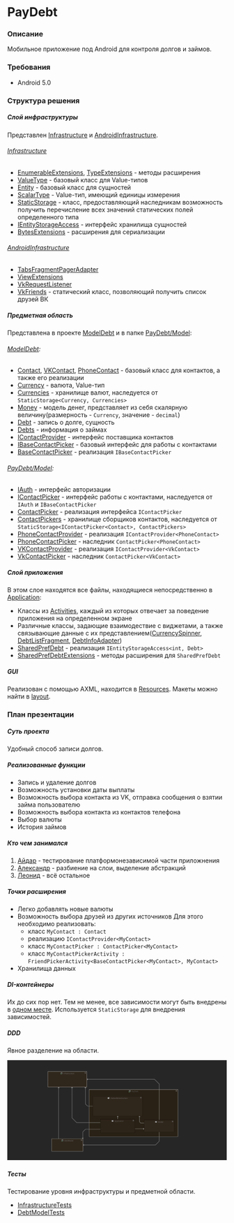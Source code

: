 # PayDebt

### Описание
Мобильное приложение под Android для контроля долгов и займов.

### Требования
*   Android 5.0

### Структура решения
##### Слой инфраструктуры
Представлен [Infrastructure](Infrastructure) и [AndroidInfrastructure](PayDebt/AndroidInfrastructure).

###### [Infrastructure](Infrastructure)
*   [EnumerableExtensions](Infrastructure/EnumerableExtensions.cs), [TypeExtensions](Infrastructure/TypeExtensions.cs) - методы расширения
*   [ValueType](Infrastructure/ValueType.cs) - базовый класс для Value-типов
*   [Entity](Infrastructure/Entity.cs) - базовый класс для сущностей
*   [ScalarType](Infrastructure/ScalarType.cs) - Value-тип, имеющий единицы измерения
*   [StaticStorage](Infrastructure/StaticStorage.cs) - класс, предоставляющий наследникам возможность получить перечисление всех значений статических полей определенного типа
*   [IEntityStorageAccess](Infrastructure/IEntityStorageAccess.cs) - интерфейс хранилища сущностей
*	[BytesExtensions](Infrastructure/BytesExtensions.cs) - расширения для сериализации

###### [AndroidInfrastructure](PayDebt/AndroidInfrastructure)
*   [TabsFragmentPagerAdapter](PayDebt/AndroidInfrastructure/TabsFragmentPagerAdapter.cs)
*   [ViewExtensions](PayDebt/AndroidInfrastructure/ViewExtensions.cs)
*   [VkRequestListener](PayDebt/AndroidInfrastructure/VkRequestListener.cs)
*	[VkFriends](PayDebt/AndroidInfrastructure/VkFriends.cs) - статический класс, позволяющий получить список друзей ВК


##### Предметная область
Представлена в проекте [ModelDebt](ModelDebt) и в папке [PayDebt/Model](PayDebt/Model):

###### [ModelDebt](ModelDebt):
*   [Contact](ModelDebt/Contact.cs), [VKContact](ModelDebt/VKContact.cs), [PhoneContact](ModelDebt/PhoneContact.cs) - базовый класс для контактов, а также его реализации
*   [Currency](ModelDebt/Currency.cs) - валюта, Value-тип
*   [Currencies](ModelDebt/Currencies.cs) - хранилище валют, наследуется от `StaticStorage<Currency, Currencies>`
*   [Money](ModelDebt/Money.cs) - модель денег, представляет из себя скалярную величину(размерность - `Currency`, значение - `decimal`)
*   [Debt](ModelDebt/Debt.cs) - запись о долге, сущность
*   [Debts](ModelDebt/Debts.cs) - информация о займах
*	[IContactProvider](ModelDebt/IContactProvider.cs) - интерфейс поставщика контактов
*	[IBaseContactPicker](ModelDebt/IBaseContactPicker.cs) - базовый интерфейс для работы с контактами
*	[BaseContactPicker](ModelDebt/BaseContactPicker.cs) - реализация `IBaseContactPicker`

###### [PayDebt/Model](PayDebt/Model):
*	[IAuth](PayDebt/Model/IAuth.cs) - интерфейс авторизации
*	[IContactPicker](PayDebt/Model/IContactPicker.cs) - интерфейс работы с контактами, наследуется от `IAuth` и `IBaseContactPicker`
*	[ContactPicker](PayDebt/Model/ContactPicker.cs) - реализация интерфейса `IContactPicker`
*	[ContactPickers](PayDebt/Model/ContactPickers.cs) - хранилище сборщиков контактов, наследуется от `StaticStorage<IContactPicker<Contact>, ContactPickers>`
*	[PhoneContactProvider](PayDebt/Model/PhoneContactProvider.cs) - реализация `IContactProvider<PhoneContact>`
*	[PhoneContactPicker](PayDebt/Model/PhoneContactPicker.cs) - наследник `ContactPicker<PhoneContact>`
*	[VKContactProvider](PayDebt/Model/VKContactProvider.cs) - реализация `IContactProvider<VkContact>`
*	[VkContactPicker](PayDebt/Model/VkContactPicker.cs) - наследник `ContactPicker<VkContact>`

##### Слой приложения
В этом слое находятся все файлы, находящиеся непосредственно в [Application](PayDebt/Application):
*   Классы из [Activities](PayDebt/Application/Activities), каждый из которых отвечает за поведение приложения на определенном экране
*	Различные классы, задающие взаимодествие с виджетами, а также связывающие данные с их представлением([CurrencySpinner](PayDebt/Application/CurrencySpinner.cs), [DebtListFragment](PayDebt/Application/DebtListFragment), [DebtInfoAdapter](PayDebt/Application/DebtInfoAdapter.cs))
*   [SharedPrefDebt](PayDebt/Application/SharedPrefDebt.cs) - реализация `IEntityStorageAccess<int, Debt>`
*   [SharedPrefDebtExtensions](PayDebt/Application/SharedPrefDebtExtensions.cs) - методы расширения для `SharedPrefDebt`


##### GUI
Реализован с помощью AXML, находится в [Resources](PayDebt/Resources). Макеты можно найти в [layout](PayDebt/Resources/layout).





### План презентации

##### Суть проекта
Удобный способ записи долгов.

##### Реализованные функции
*	Запись и удаление долгов
*	Возможность установки даты выплаты
*	Возможность выбора контакта из VK, отправка сообщения о взятии займа пользователю
*	Возможность выбора контакта из контактов телефона
*  	Выбор валюты
*  	История займов

##### Кто чем занимался
1.	[Айдар](https://github.com/lowgear) - тестирование платформонезависимой части приложнения
2.	[Александр](https://github.com/ashibaev) - разбиение на слои, выделение абстракций
3.	[Леонид](https://github.com/Leoltron) - всё остальное

##### Точки расширения 
*	Легко добавлять новые валюты
*	Возможность выбора друзей из других источников
	Для этого необходимо реализовать:
	*	класс `MyContact : Contact`
	*	реализацию `IContactProvider<MyContact>`
	*	класс `MyContactPicker : ContactPicker<MyContact>`
	*	класс `MyContactPickerActivity : FriendPickerActivity<BaseContactPicker<MyContact>, MyContact>`
*	Хранилища данных

##### DI-контейнеры
Их до сих пор нет. Тем не менее, все зависимости могут быть внедрены в [одном месте](PayDebt/Application/CustomApplication.cs). Используется `StaticStorage` для внедрения зависимостей.

##### DDD
Явное разделение на области. 

![Граф зависимостей](https://github.com/Leoltron/PayDebt/blob/master/Dependencies%20Graph.png)

##### Тесты
Тестирование уровня инфраструктуры и предметной области.
*	[InfrastructureTests](InfrastructureTests)
*	[DebtModelTests](DebtModelTests)
